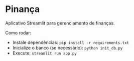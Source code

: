 Pinança
=======

Aplicativo Streamlit para gerenciamento de finanças.

Como rodar:
- Instale dependências: `pip install -r requirements.txt`
- Inicialize o banco (se necessário): `python init_db.py`
- Execute: `streamlit run app.py`
